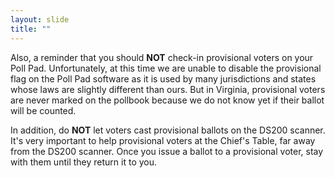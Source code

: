 ```yaml
---
layout: slide
title: ""
---
```


Also, a reminder that you should **NOT** check-in provisional voters on your Poll Pad. Unfortunately, at this time we are unable to disable the provisional flag on the Poll Pad software as it is used by many jurisdictions and states whose laws are slightly different than ours. But in Virginia, provisional voters are never marked on the pollbook because we do not know yet if their ballot will be counted.

In addition, do **NOT** let voters cast provisional ballots on the DS200 scanner. It's very important to help provisional voters at the Chief's Table, far away from the DS200 scanner. Once you issue a ballot to a provisional voter, stay with them until they return it to you.
